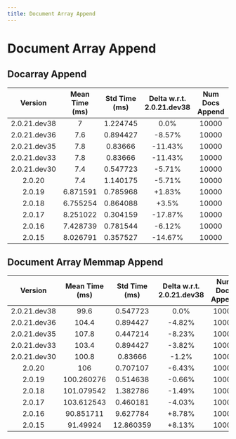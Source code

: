 ```yaml
---
title: Document Array Append
---
```

# Document Array Append

## Docarray Append

| Version | Mean Time (ms) | Std Time (ms) | Delta w.r.t. 2.0.21.dev38 | Num Docs Append | Iterations |
| :---: | :---: | :---: | :---: | :---: | :---: |
| 2.0.21.dev38 | 7 | 1.224745 | 0.0% | 10000 | 5 |
| 2.0.21.dev36 | 7.6 | 0.894427 | -8.57% | 10000 | 5 |
| 2.0.21.dev35 | 7.8 | 0.83666 | -11.43% | 10000 | 5 |
| 2.0.21.dev33 | 7.8 | 0.83666 | -11.43% | 10000 | 5 |
| 2.0.21.dev30 | 7.4 | 0.547723 | -5.71% | 10000 | 5 |
| 2.0.20 | 7.4 | 1.140175 | -5.71% | 10000 | 5 |
| 2.0.19 | 6.871591 | 0.785968 | +1.83% | 10000 | 5 |
| 2.0.18 | 6.755254 | 0.864088 | +3.5% | 10000 | 5 |
| 2.0.17 | 8.251022 | 0.304159 | -17.87% | 10000 | 5 |
| 2.0.16 | 7.428739 | 0.781544 | -6.12% | 10000 | 5 |
| 2.0.15 | 8.026791 | 0.357527 | -14.67% | 10000 | 5 |
## Document Array Memmap Append

| Version | Mean Time (ms) | Std Time (ms) | Delta w.r.t. 2.0.21.dev38 | Num Docs Append | Flush | Iterations |
| :---: | :---: | :---: | :---: | :---: | :---: | :---: |
| 2.0.21.dev38 | 99.6 | 0.547723 | 0.0% | 10000 | False | 5 |
| 2.0.21.dev36 | 104.4 | 0.894427 | -4.82% | 10000 | False | 5 |
| 2.0.21.dev35 | 107.8 | 0.447214 | -8.23% | 10000 | False | 5 |
| 2.0.21.dev33 | 103.4 | 0.894427 | -3.82% | 10000 | False | 5 |
| 2.0.21.dev30 | 100.8 | 0.83666 | -1.2% | 10000 | False | 5 |
| 2.0.20 | 106 | 0.707107 | -6.43% | 10000 | False | 5 |
| 2.0.19 | 100.260276 | 0.514638 | -0.66% | 10000 | False | 5 |
| 2.0.18 | 101.079542 | 1.382786 | -1.49% | 10000 | False | 5 |
| 2.0.17 | 103.612543 | 0.460181 | -4.03% | 10000 | False | 5 |
| 2.0.16 | 90.851711 | 9.627784 | +8.78% | 10000 | False | 5 |
| 2.0.15 | 91.49924 | 12.860359 | +8.13% | 10000 | False | 5 |
